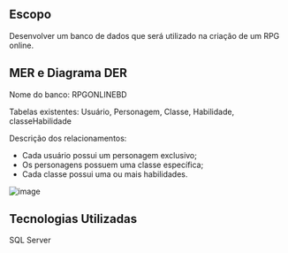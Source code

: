 ## Escopo
Desenvolver um banco de dados  que será utilizado na criação de um RPG online.

## MER e Diagrama DER

Nome do banco: RPGONLINEBD

Tabelas existentes: Usuário, Personagem, Classe, Habilidade, classeHabilidade

Descrição dos relacionamentos: 
* Cada usuário possui um personagem exclusivo;
* Os personagens possuem uma classe específica;  
* Cada classe possui uma ou mais habilidades.

![image](https://user-images.githubusercontent.com/85913563/174456634-77f317a0-31a4-4116-a3ed-e73bf681f078.png)

## Tecnologias Utilizadas

SQL Server
